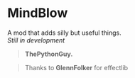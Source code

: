 # MindBlow

A mod that adds silly but useful things.  
*Still in development*

> **ThePythonGuy.**

> Thanks to **GlennFolker** for effectlib
